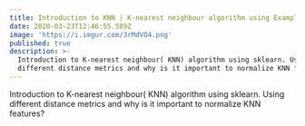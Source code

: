 ```yaml
---
title: Introduction to KNN | K-nearest neighbour algorithm using Examples
date: 2020-03-23T12:46:55.589Z
image: 'https://i.imgur.com/3rMdVO4.png'
published: true
description: >-
  Introduction to K-nearest neighbour( KNN) algorithm using sklearn. Using
  different distance metrics and why is it important to normalize KNN features?
---
```

Introduction to K-nearest neighbour( KNN) algorithm using sklearn. Using different distance metrics and why is it important to normalize KNN features?